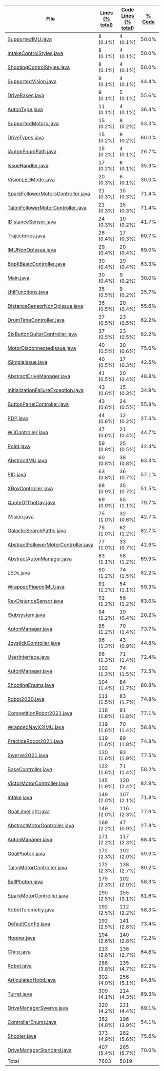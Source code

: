 
|File|[Lines (% total)](Statistic/LinesDescending.md/)|[Code Lines (% total)](Statistic/CodeDescending.md/)|[% Code](Statistic/ProportionCodeDescending.md/)|[Comment Lines (% total)](Statistic/CommentsDescending.md/)|[% Comment](Statistic/ProportionCommentsDescending.md/)|[Blank Lines (% total)](Statistic/BlanksDescending.md/)|[% Blank](Statistic/ProportionBlankDescending.md/)|
| --- | --- | --- | --- | --- | --- | --- | --- |
|[SupportedIMU.java](https://github.com/Smaltin/CodeStats/tree/main/src/main/java/frc/telemetry/imu/SupportedIMU.java)|8 (0.1%)|4 (0.1%)|50.0%|3 (0.2%)|37.5%|1 (0.1%)|12.5%|
|[IntakeControlStyles.java](https://github.com/Smaltin/CodeStats/tree/main/src/main/java/frc/ballstuff/intaking/IntakeControlStyles.java)|8 (0.1%)|4 (0.1%)|50.0%|3 (0.2%)|37.5%|1 (0.1%)|12.5%|
|[ShootingControlStyles.java](https://github.com/Smaltin/CodeStats/tree/main/src/main/java/frc/ballstuff/shooting/ShootingControlStyles.java)|8 (0.1%)|4 (0.1%)|50.0%|3 (0.2%)|37.5%|1 (0.1%)|12.5%|
|[SupportedVision.java](https://github.com/Smaltin/CodeStats/tree/main/src/main/java/frc/vision/camera/SupportedVision.java)|9 (0.1%)|4 (0.1%)|44.4%|3 (0.2%)|33.3%|2 (0.2%)|22.2%|
|[DriveBases.java](https://github.com/Smaltin/CodeStats/tree/main/src/main/java/frc/drive/DriveBases.java)|9 (0.1%)|5 (0.1%)|55.6%|3 (0.2%)|33.3%|1 (0.1%)|11.1%|
|[AutonType.java](https://github.com/Smaltin/CodeStats/tree/main/src/main/java/frc/drive/auton/AutonType.java)|11 (0.1%)|4 (0.1%)|36.4%|6 (0.4%)|54.5%|1 (0.1%)|9.1%|
|[SupportedMotors.java](https://github.com/Smaltin/CodeStats/tree/main/src/main/java/frc/motors/SupportedMotors.java)|15 (0.2%)|8 (0.2%)|53.3%|4 (0.2%)|26.7%|3 (0.3%)|20.0%|
|[DriveTypes.java](https://github.com/Smaltin/CodeStats/tree/main/src/main/java/frc/drive/DriveTypes.java)|15 (0.2%)|9 (0.2%)|60.0%|5 (0.3%)|33.3%|1 (0.1%)|6.7%|
|[IAutonEnumPath.java](https://github.com/Smaltin/CodeStats/tree/main/src/main/java/frc/drive/auton/IAutonEnumPath.java)|15 (0.2%)|4 (0.1%)|26.7%|10 (0.6%)|66.7%|1 (0.1%)|6.7%|
|[IssueHandler.java](https://github.com/Smaltin/CodeStats/tree/main/src/main/java/frc/selfdiagnostics/IssueHandler.java)|17 (0.2%)|6 (0.1%)|35.3%|8 (0.5%)|47.1%|3 (0.3%)|17.6%|
|[VisionLEDMode.java](https://github.com/Smaltin/CodeStats/tree/main/src/main/java/frc/vision/camera/VisionLEDMode.java)|20 (0.3%)|6 (0.1%)|30.0%|13 (0.8%)|65.0%|1 (0.1%)|5.0%|
|[SparkFollowerMotorsController.java](https://github.com/Smaltin/CodeStats/tree/main/src/main/java/frc/motors/followers/SparkFollowerMotorsController.java)|21 (0.3%)|15 (0.3%)|71.4%|3 (0.2%)|14.3%|3 (0.3%)|14.3%|
|[TalonFollowerMotorController.java](https://github.com/Smaltin/CodeStats/tree/main/src/main/java/frc/motors/followers/TalonFollowerMotorController.java)|21 (0.3%)|15 (0.3%)|71.4%|3 (0.2%)|14.3%|3 (0.3%)|14.3%|
|[IDistanceSensor.java](https://github.com/Smaltin/CodeStats/tree/main/src/main/java/frc/vision/distancesensor/IDistanceSensor.java)|24 (0.3%)|10 (0.2%)|41.7%|11 (0.7%)|45.8%|3 (0.3%)|12.5%|
|[Trajectories.java](https://github.com/Smaltin/CodeStats/tree/main/src/main/java/frc/drive/auton/followtrajectory/Trajectories.java)|28 (0.4%)|17 (0.3%)|60.7%|6 (0.4%)|21.4%|5 (0.5%)|17.9%|
|[IMUNonOpIssue.java](https://github.com/Smaltin/CodeStats/tree/main/src/main/java/frc/selfdiagnostics/IMUNonOpIssue.java)|29 (0.4%)|20 (0.4%)|69.0%|3 (0.2%)|10.3%|6 (0.6%)|20.7%|
|[BopItBasicController.java](https://github.com/Smaltin/CodeStats/tree/main/src/main/java/frc/controllers/BopItBasicController.java)|30 (0.4%)|19 (0.4%)|63.3%|8 (0.5%)|26.7%|3 (0.3%)|10.0%|
|[Main.java](https://github.com/Smaltin/CodeStats/tree/main/src/main/java/frc/robot/Main.java)|30 (0.4%)|9 (0.2%)|30.0%|17 (1.1%)|56.7%|4 (0.4%)|13.3%|
|[UtilFunctions.java](https://github.com/Smaltin/CodeStats/tree/main/src/main/java/frc/misc/UtilFunctions.java)|35 (0.5%)|9 (0.2%)|25.7%|24 (1.5%)|68.6%|2 (0.2%)|5.7%|
|[DistanceSensorNonOpIssue.java](https://github.com/Smaltin/CodeStats/tree/main/src/main/java/frc/selfdiagnostics/DistanceSensorNonOpIssue.java)|36 (0.5%)|20 (0.4%)|55.6%|9 (0.6%)|25.0%|7 (0.7%)|19.4%|
|[DrumTimeController.java](https://github.com/Smaltin/CodeStats/tree/main/src/main/java/frc/controllers/DrumTimeController.java)|37 (0.5%)|23 (0.5%)|62.2%|10 (0.6%)|27.0%|4 (0.4%)|10.8%|
|[SixButtonGuitarController.java](https://github.com/Smaltin/CodeStats/tree/main/src/main/java/frc/controllers/SixButtonGuitarController.java)|37 (0.5%)|23 (0.5%)|62.2%|10 (0.6%)|27.0%|4 (0.4%)|10.8%|
|[MotorDisconnectedIssue.java](https://github.com/Smaltin/CodeStats/tree/main/src/main/java/frc/selfdiagnostics/MotorDisconnectedIssue.java)|40 (0.5%)|30 (0.6%)|75.0%|3 (0.2%)|7.5%|7 (0.7%)|17.5%|
|[ISimpleIssue.java](https://github.com/Smaltin/CodeStats/tree/main/src/main/java/frc/selfdiagnostics/ISimpleIssue.java)|40 (0.5%)|17 (0.3%)|42.5%|20 (1.2%)|50.0%|3 (0.3%)|7.5%|
|[AbstractDriveManager.java](https://github.com/Smaltin/CodeStats/tree/main/src/main/java/frc/drive/AbstractDriveManager.java)|41 (0.5%)|20 (0.4%)|48.8%|14 (0.9%)|34.1%|7 (0.7%)|17.1%|
|[InitializationFailureException.java](https://github.com/Smaltin/CodeStats/tree/main/src/main/java/frc/misc/InitializationFailureException.java)|43 (0.6%)|15 (0.3%)|34.9%|23 (1.4%)|53.5%|5 (0.5%)|11.6%|
|[ButtonPanelController.java](https://github.com/Smaltin/CodeStats/tree/main/src/main/java/frc/controllers/ButtonPanelController.java)|43 (0.6%)|24 (0.5%)|55.8%|14 (0.9%)|32.6%|5 (0.5%)|11.6%|
|[PDP.java](https://github.com/Smaltin/CodeStats/tree/main/src/main/java/frc/pdp/PDP.java)|44 (0.6%)|12 (0.2%)|27.3%|26 (1.6%)|59.1%|6 (0.6%)|13.6%|
|[WiiController.java](https://github.com/Smaltin/CodeStats/tree/main/src/main/java/frc/controllers/WiiController.java)|47 (0.6%)|21 (0.4%)|44.7%|21 (1.3%)|44.7%|5 (0.5%)|10.6%|
|[Point.java](https://github.com/Smaltin/CodeStats/tree/main/src/main/java/frc/drive/auton/Point.java)|59 (0.8%)|25 (0.5%)|42.4%|27 (1.7%)|45.8%|7 (0.7%)|11.9%|
|[AbstractIMU.java](https://github.com/Smaltin/CodeStats/tree/main/src/main/java/frc/telemetry/imu/AbstractIMU.java)|60 (0.8%)|38 (0.8%)|63.3%|10 (0.6%)|16.7%|12 (1.2%)|20.0%|
|[PID.java](https://github.com/Smaltin/CodeStats/tree/main/src/main/java/frc/misc/PID.java)|63 (0.8%)|36 (0.7%)|57.1%|18 (1.1%)|28.6%|9 (0.9%)|14.3%|
|[XBoxController.java](https://github.com/Smaltin/CodeStats/tree/main/src/main/java/frc/controllers/XBoxController.java)|68 (0.9%)|35 (0.7%)|51.5%|26 (1.6%)|38.2%|7 (0.7%)|10.3%|
|[QuoteOfTheDay.java](https://github.com/Smaltin/CodeStats/tree/main/src/main/java/frc/misc/QuoteOfTheDay.java)|69 (0.9%)|55 (1.1%)|79.7%|11 (0.7%)|15.9%|3 (0.3%)|4.3%|
|[IVision.java](https://github.com/Smaltin/CodeStats/tree/main/src/main/java/frc/vision/camera/IVision.java)|75 (1.0%)|32 (0.6%)|42.7%|30 (1.9%)|40.0%|13 (1.3%)|17.3%|
|[GalacticSearchPaths.java](https://github.com/Smaltin/CodeStats/tree/main/src/main/java/frc/drive/auton/galacticsearch/GalacticSearchPaths.java)|75 (1.0%)|62 (1.2%)|82.7%|6 (0.4%)|8.0%|7 (0.7%)|9.3%|
|[AbstractFollowerMotorController.java](https://github.com/Smaltin/CodeStats/tree/main/src/main/java/frc/motors/followers/AbstractFollowerMotorController.java)|77 (1.0%)|33 (0.7%)|42.9%|35 (2.2%)|45.5%|9 (0.9%)|11.7%|
|[AbstractAutonManager.java](https://github.com/Smaltin/CodeStats/tree/main/src/main/java/frc/drive/auton/AbstractAutonManager.java)|83 (1.1%)|58 (1.2%)|69.9%|15 (0.9%)|18.1%|10 (1.0%)|12.0%|
|[LEDs.java](https://github.com/Smaltin/CodeStats/tree/main/src/main/java/frc/misc/LEDs.java)|90 (1.2%)|74 (1.5%)|82.2%|4 (0.2%)|4.4%|12 (1.2%)|13.3%|
|[WrappedPigeonIMU.java](https://github.com/Smaltin/CodeStats/tree/main/src/main/java/frc/telemetry/imu/WrappedPigeonIMU.java)|91 (1.2%)|54 (1.1%)|59.3%|15 (0.9%)|16.5%|22 (2.3%)|24.2%|
|[RevDistanceSensor.java](https://github.com/Smaltin/CodeStats/tree/main/src/main/java/frc/vision/distancesensor/RevDistanceSensor.java)|92 (1.2%)|58 (1.2%)|63.0%|11 (0.7%)|12.0%|23 (2.4%)|25.0%|
|[ISubsystem.java](https://github.com/Smaltin/CodeStats/tree/main/src/main/java/frc/misc/ISubsystem.java)|94 (1.2%)|19 (0.4%)|20.2%|62 (3.9%)|66.0%|13 (1.3%)|13.8%|
|[AutonManager.java](https://github.com/Smaltin/CodeStats/tree/main/src/main/java/frc/drive/auton/followtrajectory/AutonManager.java)|95 (1.2%)|70 (1.4%)|73.7%|7 (0.4%)|7.4%|18 (1.8%)|18.9%|
|[JoystickController.java](https://github.com/Smaltin/CodeStats/tree/main/src/main/java/frc/controllers/JoystickController.java)|96 (1.3%)|43 (0.9%)|44.8%|44 (2.7%)|45.8%|9 (0.9%)|9.4%|
|[UserInterface.java](https://github.com/Smaltin/CodeStats/tree/main/src/main/java/frc/misc/UserInterface.java)|98 (1.3%)|71 (1.4%)|72.4%|16 (1.0%)|16.3%|11 (1.1%)|11.2%|
|[AutonManager.java](https://github.com/Smaltin/CodeStats/tree/main/src/main/java/frc/drive/auton/galacticsearchscam/AutonManager.java)|102 (1.3%)|74 (1.5%)|72.5%|8 (0.5%)|7.8%|20 (2.1%)|19.6%|
|[ShootingEnums.java](https://github.com/Smaltin/CodeStats/tree/main/src/main/java/frc/ballstuff/shooting/ShootingEnums.java)|104 (1.4%)|84 (1.7%)|80.8%|7 (0.4%)|6.7%|13 (1.3%)|12.5%|
|[Robot2020.java](https://github.com/Smaltin/CodeStats/tree/main/src/main/java/frc/robot/robotconfigs/twentytwenty/Robot2020.java)|111 (1.5%)|83 (1.7%)|74.8%|10 (0.6%)|9.0%|18 (1.8%)|16.2%|
|[CompetitionRobot2021.java](https://github.com/Smaltin/CodeStats/tree/main/src/main/java/frc/robot/robotconfigs/twentyone/CompetitionRobot2021.java)|118 (1.6%)|91 (1.8%)|77.1%|10 (0.6%)|8.5%|17 (1.7%)|14.4%|
|[WrappedNavX2IMU.java](https://github.com/Smaltin/CodeStats/tree/main/src/main/java/frc/telemetry/imu/WrappedNavX2IMU.java)|119 (1.6%)|70 (1.4%)|58.8%|29 (1.8%)|24.4%|20 (2.1%)|16.8%|
|[PracticeRobot2021.java](https://github.com/Smaltin/CodeStats/tree/main/src/main/java/frc/robot/robotconfigs/twentyone/PracticeRobot2021.java)|119 (1.6%)|89 (1.8%)|74.8%|11 (0.7%)|9.2%|19 (1.9%)|16.0%|
|[Swerve2021.java](https://github.com/Smaltin/CodeStats/tree/main/src/main/java/frc/robot/robotconfigs/twentyone/Swerve2021.java)|120 (1.6%)|93 (1.9%)|77.5%|10 (0.6%)|8.3%|17 (1.7%)|14.2%|
|[BaseController.java](https://github.com/Smaltin/CodeStats/tree/main/src/main/java/frc/controllers/BaseController.java)|122 (1.6%)|71 (1.4%)|58.2%|28 (1.7%)|23.0%|23 (2.4%)|18.9%|
|[VictorMotorController.java](https://github.com/Smaltin/CodeStats/tree/main/src/main/java/frc/motors/VictorMotorController.java)|145 (1.9%)|120 (2.4%)|82.8%|5 (0.3%)|3.4%|20 (2.1%)|13.8%|
|[Intake.java](https://github.com/Smaltin/CodeStats/tree/main/src/main/java/frc/ballstuff/intaking/Intake.java)|149 (2.0%)|107 (2.1%)|71.8%|19 (1.2%)|12.8%|23 (2.4%)|15.4%|
|[GoalLimelight.java](https://github.com/Smaltin/CodeStats/tree/main/src/main/java/frc/vision/camera/GoalLimelight.java)|149 (2.0%)|116 (2.3%)|77.9%|6 (0.4%)|4.0%|27 (2.8%)|18.1%|
|[AbstractMotorController.java](https://github.com/Smaltin/CodeStats/tree/main/src/main/java/frc/motors/AbstractMotorController.java)|169 (2.2%)|47 (0.9%)|27.8%|99 (6.2%)|58.6%|23 (2.4%)|13.6%|
|[AutonManager.java](https://github.com/Smaltin/CodeStats/tree/main/src/main/java/frc/drive/auton/galacticsearch/AutonManager.java)|171 (2.2%)|117 (2.3%)|68.4%|31 (1.9%)|18.1%|23 (2.4%)|13.5%|
|[GoalPhoton.java](https://github.com/Smaltin/CodeStats/tree/main/src/main/java/frc/vision/camera/GoalPhoton.java)|172 (2.3%)|102 (2.0%)|59.3%|43 (2.7%)|25.0%|27 (2.8%)|15.7%|
|[TalonMotorController.java](https://github.com/Smaltin/CodeStats/tree/main/src/main/java/frc/motors/TalonMotorController.java)|172 (2.3%)|138 (2.7%)|80.2%|13 (0.8%)|7.6%|21 (2.2%)|12.2%|
|[BallPhoton.java](https://github.com/Smaltin/CodeStats/tree/main/src/main/java/frc/vision/camera/BallPhoton.java)|175 (2.3%)|102 (2.0%)|58.3%|47 (2.9%)|26.9%|26 (2.7%)|14.9%|
|[SparkMotorController.java](https://github.com/Smaltin/CodeStats/tree/main/src/main/java/frc/motors/SparkMotorController.java)|190 (2.5%)|155 (3.1%)|81.6%|14 (0.9%)|7.4%|21 (2.2%)|11.1%|
|[RobotTelemetry.java](https://github.com/Smaltin/CodeStats/tree/main/src/main/java/frc/telemetry/RobotTelemetry.java)|192 (2.5%)|112 (2.2%)|58.3%|54 (3.4%)|28.1%|26 (2.7%)|13.5%|
|[DefaultConfig.java](https://github.com/Smaltin/CodeStats/tree/main/src/main/java/frc/robot/robotconfigs/DefaultConfig.java)|192 (2.5%)|141 (2.8%)|73.4%|33 (2.1%)|17.2%|18 (1.8%)|9.4%|
|[Hopper.java](https://github.com/Smaltin/CodeStats/tree/main/src/main/java/frc/ballstuff/intaking/Hopper.java)|194 (2.6%)|140 (2.8%)|72.2%|29 (1.8%)|14.9%|25 (2.6%)|12.9%|
|[Chirp.java](https://github.com/Smaltin/CodeStats/tree/main/src/main/java/frc/misc/Chirp.java)|213 (2.8%)|138 (2.7%)|64.8%|48 (3.0%)|22.5%|27 (2.8%)|12.7%|
|[Robot.java](https://github.com/Smaltin/CodeStats/tree/main/src/main/java/frc/robot/Robot.java)|286 (3.8%)|235 (4.7%)|82.2%|32 (2.0%)|11.2%|19 (1.9%)|6.6%|
|[ArticulatedHood.java](https://github.com/Smaltin/CodeStats/tree/main/src/main/java/frc/ballstuff/shooting/ArticulatedHood.java)|302 (4.0%)|256 (5.1%)|84.8%|24 (1.5%)|7.9%|22 (2.3%)|7.3%|
|[Turret.java](https://github.com/Smaltin/CodeStats/tree/main/src/main/java/frc/ballstuff/shooting/Turret.java)|309 (4.1%)|214 (4.3%)|69.3%|67 (4.2%)|21.7%|28 (2.9%)|9.1%|
|[DriveManagerSwerve.java](https://github.com/Smaltin/CodeStats/tree/main/src/main/java/frc/drive/DriveManagerSwerve.java)|320 (4.2%)|221 (4.4%)|69.1%|48 (3.0%)|15.0%|51 (5.2%)|15.9%|
|[ControllerEnums.java](https://github.com/Smaltin/CodeStats/tree/main/src/main/java/frc/controllers/ControllerEnums.java)|362 (4.8%)|196 (3.9%)|54.1%|110 (6.8%)|30.4%|56 (5.7%)|15.5%|
|[Shooter.java](https://github.com/Smaltin/CodeStats/tree/main/src/main/java/frc/ballstuff/shooting/Shooter.java)|373 (4.9%)|282 (5.6%)|75.6%|62 (3.9%)|16.6%|29 (3.0%)|7.8%|
|[DriveManagerStandard.java](https://github.com/Smaltin/CodeStats/tree/main/src/main/java/frc/drive/DriveManagerStandard.java)|407 (5.4%)|285 (5.7%)|70.0%|89 (5.5%)|21.9%|33 (3.4%)|8.1%|
|Total|7603|5019| |1609| |975| |
